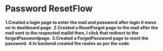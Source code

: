 # Password ResetFlow 

**1.Created a login page to enter the mail and password after login it move on to dashboard page.**
**2.Created a ResetForgot page to the mail after the mail sent to the respected mailid then, I click that redirect to the forgotPasswordpage.**
**3.Created a ForgotPassword page to reset the password.**
**4.In backend created the routes as per the code.**